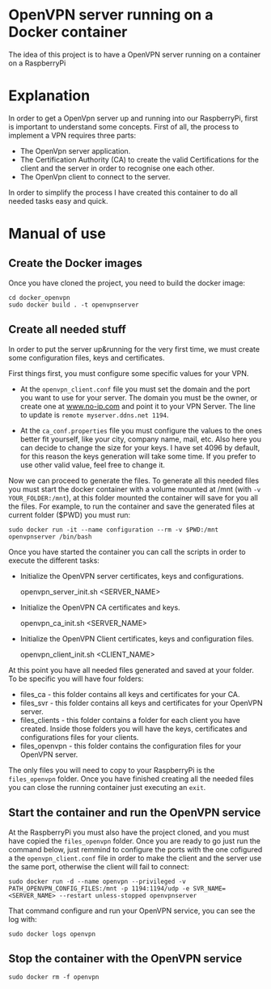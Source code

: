 # OpenVPN server running on a Docker container
The idea of this project is to have a OpenVPN server running on a container on a RaspberryPi

# Explanation

In order to get a OpenVpn server up and running into our RaspberryPi, first is important to understand some concepts.
First of all, the process to implement a VPN requires three parts:

 * The OpenVpn server application.
 * The Certification Authority (CA) to create the valid Certifications for the client and the server in order to recognise one each other.
 * The OpenVpn client to connect to the server.

In order to simplify the process I have created this container to do all needed tasks easy and quick.

# Manual of use

## Create the Docker images
Once you have cloned the project, you need to build the docker image:

    cd docker_openvpn
    sudo docker build . -t openvpnserver

## Create all needed stuff
In order to put the server up&running for the very first time, we must create some configuration files, keys and certificates.

First things first, you must configure some specific values for your VPN.

* At the `openvpn_client.conf` file you must set the domain and the port you want to use for your server. The domain you must be the owner, or create one at www.no-ip.com and point it to your VPN Server.
The line to update is `remote myserver.ddns.net 1194`.

* At the `ca_conf.properties` file you must configure the values to the ones better fit yourself, like your city, company name, mail, etc. Also here you can decide to change the size for your keys. I have set 4096 by default, for this reason the keys generation will take some time. If you prefer to use other valid value, feel free to change it.

Now we can proceed to generate the files. To generate all this needed files you must start the docker container with a volume mounted at /mnt (with `-v YOUR_FOLDER:/mnt`), at this folder mounted the container will save for you all the files. For example, to run the container and save the generated files at current folder ($PWD) you must run:

    sudo docker run -it --name configuration --rm -v $PWD:/mnt openvpnserver /bin/bash

Once you have started the container you can call the scripts in order to execute the different tasks:

* Initialize the OpenVPN server certificates, keys and configurations.

    openvpn_server_init.sh <SERVER_NAME>

* Initialize the OpenVPN CA certificates and keys.

    openvpn_ca_init.sh <SERVER_NAME>

* Initialize the OpenVPN Client certificates, keys and configuration files.

    openvpn_client_init.sh <CLIENT_NAME>

At this point you have all needed files generated and saved at your folder. To be specific you will have four folders:

* files_ca - this folder contains all keys and certificates for your CA.
* files_svr - this folder contains all keys and certificates for your OpenVPN server.
* files_clients - this folder contains a folder for each client you have created. Inside those folders you will have the keys, certificates and configurations files for your clients.
* files_openvpn - this folder contains the configuration files for your OpenVPN server.

The only files you will need to copy to your RaspberryPi is the `files_openvpn` folder.
Once you have finished creating all the needed files you can close the running container just executing an `exit`.

## Start the container and run the OpenVPN service
At the RaspberryPi you must also have the project cloned, and you must have copied the `files_openvpn` folder. Once you are ready to go just run the command below, just remmind to configure the ports with the one cofigured a the `openvpn_client.conf` file in order to make the client and the server use the same port, otherwise the client will fail to connect:

    sudo docker run -d --name openvpn --privileged -v PATH_OPENVPN_CONFIG_FILES:/mnt -p 1194:1194/udp -e SVR_NAME=<SERVER_NAME> --restart unless-stopped openvpnserver

That command configure and run your OpenVPN service, you can see the log with:

    sudo docker logs openvpn

## Stop the container with the OpenVPN service

    sudo docker rm -f openvpn
